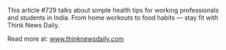 This article #729 talks about simple health tips for working professionals and students in India. From home workouts to food habits — stay fit with Think News Daily.

Read more at: www.thinknewsdaily.com